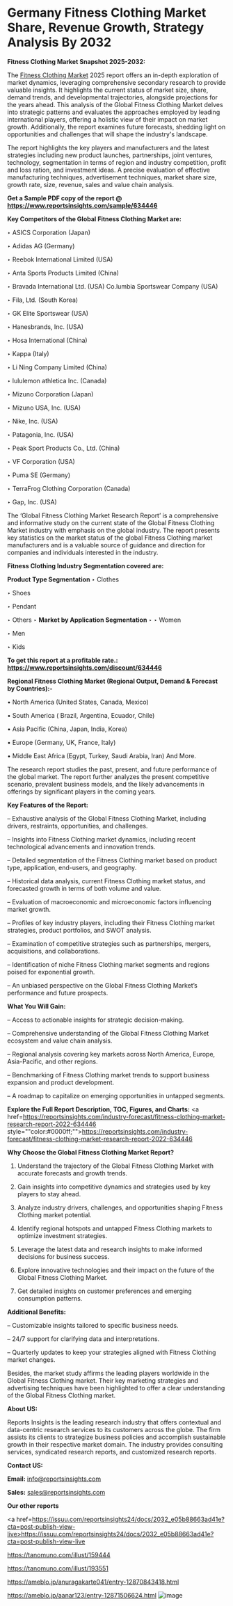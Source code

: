 # Germany Fitness Clothing Market Share, Revenue Growth, Strategy Analysis By 2032

<strong>Fitness Clothing Market Snapshot 2025-2032:</strong>

The <a href=https://www.reportsinsights.com/sample/634446>Fitness Clothing Market</a> 2025 report offers an in-depth exploration of market dynamics, leveraging comprehensive secondary research to provide valuable insights. It highlights the current status of market size, share, demand trends, and developmental trajectories, alongside projections for the years ahead. This analysis of the Global Fitness Clothing Market delves into strategic patterns and evaluates the approaches employed by leading international players, offering a holistic view of their impact on market growth. Additionally, the report examines future forecasts, shedding light on opportunities and challenges that will shape the industry's landscape.

The report highlights the key players and manufacturers and the latest strategies including new product launches, partnerships, joint ventures, technology, segmentation in terms of region and industry competition, profit and loss ration, and investment ideas. A precise evaluation of effective manufacturing techniques, advertisement techniques, market share size, growth rate, size, revenue, sales and value chain analysis.

<strong>Get a Sample PDF copy of the report @ <a href=https://www.reportsinsights.com/sample/634446 style=color:#0000ff;>https://www.reportsinsights.com/sample/634446</a></strong>

<strong>Key Competitors of the Global Fitness Clothing Market are:</strong>

‣ ASICS Corporation (Japan)

‣ Adidas AG (Germany)

‣ Reebok International Limited (USA)

‣ Anta Sports Products Limited (China)

‣ Bravada International Ltd. (USA)
 Co.lumbia Sportswear Company (USA)

‣ Fila, Ltd. (South Korea)

‣ GK Elite Sportswear (USA)

‣ Hanesbrands, Inc. (USA)

‣ Hosa International (China)

‣ Kappa (Italy)

‣ Li Ning Company Limited (China)

‣ lululemon athletica Inc. (Canada)

‣ Mizuno Corporation (Japan)

‣ Mizuno USA, Inc. (USA)

‣ Nike, Inc. (USA)

‣ Patagonia, Inc. (USA)

‣ Peak Sport Products Co., Ltd. (China)

‣ VF Corporation (USA)

‣ Puma SE (Germany)

‣ TerraFrog Clothing Corporation (Canada)

‣ Gap, Inc. (USA)

The ‘Global Fitness Clothing Market Research Report’ is a comprehensive and informative study on the current state of the Global Fitness Clothing Market industry with emphasis on the global industry. The report presents key statistics on the market status of the global Fitness Clothing market manufacturers and is a valuable source of guidance and direction for companies and individuals interested in the industry.

<strong>Fitness Clothing Industry Segmentation covered are:</strong>

<strong>Product Type Segmentation</strong>
‣
Clothes

‣ Shoes

‣ Pendant

‣ Others
‣ 
<strong>Market by Application Segmentation</strong>
‣
‣  Women

‣ Men

‣ Kids

<strong>To get this report at a profitable rate.: <a href=https://www.reportsinsights.com/discount/634446 style=color:#0000ff;>https://www.reportsinsights.com/discount/634446</a></strong>

<strong>Regional Fitness Clothing Market (Regional Output, Demand &amp; Forecast by Countries):-</strong>

• North America (United States, Canada, Mexico)

• South America ( Brazil, Argentina, Ecuador, Chile)

• Asia Pacific (China, Japan, India, Korea)

• Europe (Germany, UK, France, Italy)

• Middle East Africa (Egypt, Turkey, Saudi Arabia, Iran) And More.

The research report studies the past, present, and future performance of the global market. The report further analyzes the present competitive scenario, prevalent business models, and the likely advancements in offerings by significant players in the coming years.

<strong>Key Features of the Report:</strong>

– Exhaustive analysis of the Global Fitness Clothing Market, including drivers, restraints, opportunities, and challenges.

– Insights into Fitness Clothing market dynamics, including recent technological advancements and innovation trends.

– Detailed segmentation of the Fitness Clothing market based on product type, application, end-users, and geography.

– Historical data analysis, current Fitness Clothing market status, and forecasted growth in terms of both volume and value.

– Evaluation of macroeconomic and microeconomic factors influencing market growth.

– Profiles of key industry players, including their Fitness Clothing market strategies, product portfolios, and SWOT analysis.

– Examination of competitive strategies such as partnerships, mergers, acquisitions, and collaborations.

– Identification of niche Fitness Clothing market segments and regions poised for exponential growth.

– An unbiased perspective on the Global Fitness Clothing Market’s performance and future prospects.

<strong>What You Will Gain:</strong>

– Access to actionable insights for strategic decision-making.

– Comprehensive understanding of the Global Fitness Clothing Market ecosystem and value chain analysis.

– Regional analysis covering key markets across North America, Europe, Asia-Pacific, and other regions.

– Benchmarking of Fitness Clothing market trends to support business expansion and product development.

– A roadmap to capitalize on emerging opportunities in untapped segments.

<strong>Explore the Full Report Description, TOC, Figures, and Charts:</strong>
<a href=https://reportsinsights.com/industry-forecast/fitness-clothing-market-research-report-2022-634446 style=""color:#0000ff;"">https://reportsinsights.com/industry-forecast/fitness-clothing-market-research-report-2022-634446</a>

<strong>Why Choose the Global Fitness Clothing Market Report?</strong>

1. Understand the trajectory of the Global Fitness Clothing Market with accurate forecasts and growth trends.

2. Gain insights into competitive dynamics and strategies used by key players to stay ahead.

3. Analyze industry drivers, challenges, and opportunities shaping Fitness Clothing market potential.

4. Identify regional hotspots and untapped Fitness Clothing markets to optimize investment strategies.

5. Leverage the latest data and research insights to make informed decisions for business success.

6. Explore innovative technologies and their impact on the future of the Global Fitness Clothing Market.

7. Get detailed insights on customer preferences and emerging consumption patterns.

<strong>Additional Benefits:</strong>

– Customizable insights tailored to specific business needs.

– 24/7 support for clarifying data and interpretations.

– Quarterly updates to keep your strategies aligned with Fitness Clothing market changes.

Besides, the market study affirms the leading players worldwide in the Global Fitness Clothing market. Their key marketing strategies and advertising techniques have been highlighted to offer a clear understanding of the Global Fitness Clothing market.

<strong><strong>About US</strong>:</strong>

Reports Insights is the leading research industry that offers contextual and data-centric research services to its customers across the globe. The firm assists its clients to strategize business policies and accomplish sustainable growth in their respective market domain. The industry provides consulting services, syndicated research reports, and customized research reports.

<strong>Contact US:</strong>

<p class=><b>Email:</b> <a href=mailto:info@reportsinsights.com>info@reportsinsights.com</a></p>
<p class=><b>Sales:</b> <a href=mailto:sales@reportsinsights.com>sales@reportsinsights.com</a></p>

<strong>Our other reports</strong>

<a href=https://issuu.com/reportsinsights24/docs/2032_e05b88663ad41e?cta=post-publish-view-live>https://issuu.com/reportsinsights24/docs/2032_e05b88663ad41e?cta=post-publish-view-live</a>

<a href=https://tanomuno.com/illust/159444>https://tanomuno.com/illust/159444</a>

<a href=https://tanomuno.com/illust/193551>https://tanomuno.com/illust/193551</a>

<a href=https://ameblo.jp/anuragakarte041/entry-12870843418.html>https://ameblo.jp/anuragakarte041/entry-12870843418.html</a>

<a href=https://ameblo.jp/aanar123/entry-12871506624.html>https://ameblo.jp/aanar123/entry-12871506624.html</a>
![image](https://github.com/user-attachments/assets/bf825943-2f8f-4e0d-84bb-496020b6154c)
